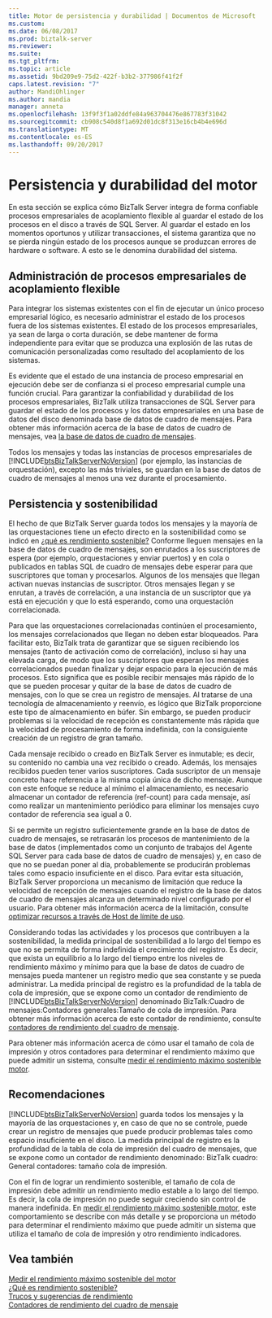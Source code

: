 ```yaml
---
title: Motor de persistencia y durabilidad | Documentos de Microsoft
ms.custom: 
ms.date: 06/08/2017
ms.prod: biztalk-server
ms.reviewer: 
ms.suite: 
ms.tgt_pltfrm: 
ms.topic: article
ms.assetid: 9bd209e9-75d2-422f-b3b2-377986f41f2f
caps.latest.revision: "7"
author: MandiOhlinger
ms.author: mandia
manager: anneta
ms.openlocfilehash: 13f9f3f1a02ddfe84a963704476e867783f31042
ms.sourcegitcommit: cb908c540d8f1a692d01dc8f313e16cb4b4e696d
ms.translationtype: MT
ms.contentlocale: es-ES
ms.lasthandoff: 09/20/2017
---
```

# <a name="engine-persistence-and-durability"></a>Persistencia y durabilidad del motor
En esta sección se explica cómo BizTalk Server integra de forma confiable procesos empresariales de acoplamiento flexible al guardar el estado de los procesos en el disco a través de SQL Server. Al guardar el estado en los momentos oportunos y utilizar transacciones, el sistema garantiza que no se pierda ningún estado de los procesos aunque se produzcan errores de hardware o software. A esto se le denomina durabilidad del sistema.  
  
## <a name="loosely-coupled-business-process-management"></a>Administración de procesos empresariales de acoplamiento flexible  
 Para integrar los sistemas existentes con el fin de ejecutar un único proceso empresarial lógico, es necesario administrar el estado de los procesos fuera de los sistemas existentes. El estado de los procesos empresariales, ya sean de larga o corta duración, se debe mantener de forma independiente para evitar que se produzca una explosión de las rutas de comunicación personalizadas como resultado del acoplamiento de los sistemas.  
  
 Es evidente que el estado de una instancia de proceso empresarial en ejecución debe ser de confianza si el proceso empresarial cumple una función crucial. Para garantizar la confiabilidad y durabilidad de los procesos empresariales, BizTalk utiliza transacciones de SQL Server para guardar el estado de los procesos y los datos empresariales en una base de datos del disco denominada base de datos de cuadro de mensajes. Para obtener más información acerca de la base de datos de cuadro de mensajes, vea [la base de datos de cuadro de mensajes](../core/the-messagebox-database.md).  
  
 Todos los mensajes y todas las instancias de procesos empresariales de [!INCLUDE[btsBizTalkServerNoVersion](../includes/btsbiztalkservernoversion-md.md)] (por ejemplo, las instancias de orquestación), excepto las más triviales, se guardan en la base de datos de cuadro de mensajes al menos una vez durante el procesamiento.  
  
## <a name="persistence-and-sustainability"></a>Persistencia y sostenibilidad  
 El hecho de que BizTalk Server guarda todos los mensajes y la mayoría de las orquestaciones tiene un efecto directo en la sostenibilidad como se indicó en [¿qué es rendimiento sostenible?](../core/what-is-sustainable-performance.md) Conforme lleguen mensajes en la base de datos de cuadro de mensajes, son enrutados a los suscriptores de espera (por ejemplo, orquestaciones y enviar puertos) y en cola o publicados en tablas SQL de cuadro de mensajes debe esperar para que suscriptores que toman y procesarlos. Algunos de los mensajes que llegan activan nuevas instancias de suscriptor. Otros mensajes llegan y se enrutan, a través de correlación, a una instancia de un suscriptor que ya está en ejecución y que lo está esperando, como una orquestación correlacionada.  
  
 Para que las orquestaciones correlacionadas continúen el procesamiento, los mensajes correlacionados que llegan no deben estar bloqueados. Para facilitar esto, BizTalk trata de garantizar que se siguen recibiendo los mensajes (tanto de activación como de correlación), incluso si hay una elevada carga, de modo que los suscriptores que esperan los mensajes correlacionados puedan finalizar y dejar espacio para la ejecución de más procesos. Esto significa que es posible recibir mensajes más rápido de lo que se pueden procesar y quitar de la base de datos de cuadro de mensajes, con lo que se crea un registro de mensajes. Al tratarse de una tecnología de almacenamiento y reenvío, es lógico que BizTalk proporcione este tipo de almacenamiento en búfer. Sin embargo, se pueden producir problemas si la velocidad de recepción es constantemente más rápida que la velocidad de procesamiento de forma indefinida, con la consiguiente creación de un registro de gran tamaño.  
  
 Cada mensaje recibido o creado en BizTalk Server es inmutable; es decir, su contenido no cambia una vez recibido o creado. Además, los mensajes recibidos pueden tener varios suscriptores. Cada suscriptor de un mensaje concreto hace referencia a la misma copia única de dicho mensaje. Aunque con este enfoque se reduce al mínimo el almacenamiento, es necesario almacenar un contador de referencia (ref-count) para cada mensaje, así como realizar un mantenimiento periódico para eliminar los mensajes cuyo contador de referencia sea igual a 0.  
  
 Si se permite un registro suficientemente grande en la base de datos de cuadro de mensajes, se retrasarán los procesos de mantenimiento de la base de datos (implementados como un conjunto de trabajos del Agente SQL Server para cada base de datos de cuadro de mensajes) y, en caso de que no se puedan poner al día, probablemente se producirán problemas tales como espacio insuficiente en el disco. Para evitar esta situación, BizTalk Server proporciona un mecanismo de limitación que reduce la velocidad de recepción de mensajes cuando el registro de la base de datos de cuadro de mensajes alcanza un determinado nivel configurado por el usuario. Para obtener más información acerca de la limitación, consulte [optimizar recursos a través de Host de límite de uso](../core/optimizing-resource-usage-through-host-throttling.md).  
  
 Considerando todas las actividades y los procesos que contribuyen a la sostenibilidad, la medida principal de sostenibilidad a lo largo del tiempo es que no se permita de forma indefinida el crecimiento del registro. Es decir, que exista un equilibrio a lo largo del tiempo entre los niveles de rendimiento máximo y mínimo para que la base de datos de cuadro de mensajes pueda mantener un registro medio que sea constante y se pueda administrar. La medida principal de registro es la profundidad de la tabla de cola de impresión, que se expone como un contador de rendimiento de [!INCLUDE[btsBizTalkServerNoVersion](../includes/btsbiztalkservernoversion-md.md)] denominado BizTalk:Cuadro de mensajes:Contadores generales:Tamaño de cola de impresión. Para obtener más información acerca de este contador de rendimiento, consulte [contadores de rendimiento del cuadro de mensaje](../core/message-box-performance-counters.md).  
  
 Para obtener más información acerca de cómo usar el tamaño de cola de impresión y otros contadores para determinar el rendimiento máximo que puede admitir un sistema, consulte [medir el rendimiento máximo sostenible motor](../core/measuring-maximum-sustainable-engine-throughput.md).  
  
## <a name="recommendations"></a>Recomendaciones  
 [!INCLUDE[btsBizTalkServerNoVersion](../includes/btsbiztalkservernoversion-md.md)] guarda todos los mensajes y la mayoría de las orquestaciones y, en caso de que no se controle, puede crear un registro de mensajes que puede producir problemas tales como espacio insuficiente en el disco. La medida principal de registro es la profundidad de la tabla de cola de impresión del cuadro de mensajes, que se expone como un contador de rendimiento denominado: BizTalk cuadro: General contadores: tamaño cola de impresión.  
  
 Con el fin de lograr un rendimiento sostenible, el tamaño de cola de impresión debe admitir un rendimiento medio estable a lo largo del tiempo. Es decir, la cola de impresión no puede seguir creciendo sin control de manera indefinida. En [medir el rendimiento máximo sostenible motor](../core/measuring-maximum-sustainable-engine-throughput.md), este comportamiento se describe con más detalle y se proporciona un método para determinar el rendimiento máximo que puede admitir un sistema que utiliza el tamaño de cola de impresión y otro rendimiento indicadores.  
  
## <a name="see-also"></a>Vea también  
 [Medir el rendimiento máximo sostenible del motor](../core/measuring-maximum-sustainable-engine-throughput.md)   
 [¿Qué es rendimiento sostenible?](../core/what-is-sustainable-performance.md)   
 [Trucos y sugerencias de rendimiento](../core/performance-tips-and-tricks.md)   
 [Contadores de rendimiento del cuadro de mensaje](../core/message-box-performance-counters.md)